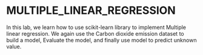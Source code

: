 # MULTIPLE_LINEAR_REGRESSION
 In this lab, we learn how to use scikit-learn library to implement Multiple linear regression. We again use the Carbon dioxide emission dataset to build a model, Evaluate the model, and finally use model to predict unknown value.
